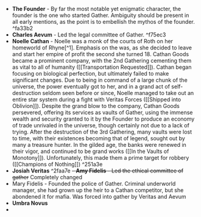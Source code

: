 - **The Founder** - By far the most notable yet enigmatic character, the founder is the one who started Gather. Ambiguity should be present in all early mentions, as the point is to embellish the mythos of the founder. ^fa33b2
- **Charles Aevum** - Led the legal committee of Gather. ^f75ec3
- **Noelle Cathan** - Noelle was a monk of the courts of Roth on her homeworld of Rhyne[^1]. Emphasis on the was, as she decided to leave and start her empire of profit the second she turned 18. Cathan Goods became a prominent company, with the 2nd Gathering cementing them as vital to all of humanity ([[Transportation Requested]]). Cathan began focusing on biological perfection, but ultimately failed to make significant changes. Due to being in command of a large chunk of the universe, the power eventually got to her, and in a grand act of self-destruction seldom seen before or since, Noelle managed to take out an entire star system during a fight with Veritas Forces ([[Shipped into Oblivion]]). Despite the grand blow to the company, Cathan Goods persevered, offering its services as vaults of Gather, using the immense wealth and security granted to it by the Founder to produce an economy of trade unrivaled in the universe, though certainly not due to a lack of trying. After the destruction of the 3rd Gathering, many vaults were lost to time, with their existences becoming that of legend, sought out by many a treasure hunter. In the gilded age, the banks were renewed in their vigor, and continued to be grand works ([[In the Vaults of Monotony]]). Unfortunately, this made them a prime target for robbery ([[Champions of Nothing]])  ^251a3e
- **Josiah Veritas** ^2faa7e
~~- **Amy Fidelis** - Led the ethical committee of gather~~ Completely changed
- Mary Fidelis - Founded the police of Gather. Criminal underworld manager, she had grown up the heir to a Cathan competitor, but she abondened it for mafia. Was forced into gather by Veritas and Aevum
- **Umbra Novus** 
- 
